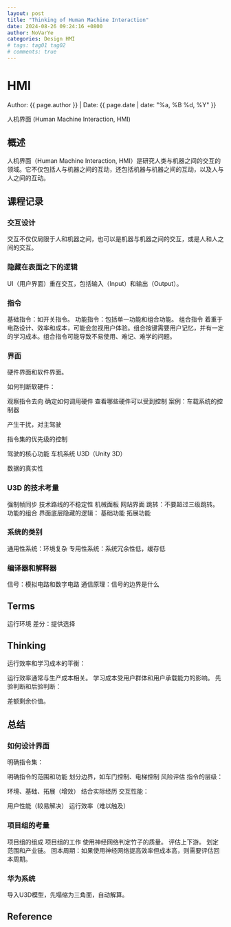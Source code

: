 ```yaml
---
layout: post
title: "Thinking of Human Machine Interaction"
date: 2024-08-26 09:24:16 +0800
author: NoVarYe
categories: Design HMI
# tags: tag01 tag02
# comments: true
---
```


# HMI

Author: {{ page.author }} | Date: {{ page.date |  date: "%a, %B  %d, %Y" }}

人机界面 (Human Machine Interaction, HMI)

## 概述

人机界面（Human Machine Interaction, HMI）是研究人类与机器之间的交互的领域。它不仅包括人与机器之间的互动，还包括机器与机器之间的互动，以及人与人之间的互动。

## 课程记录

### 交互设计

交互不仅仅局限于人和机器之间，也可以是机器与机器之间的交互，或是人和人之间的交互。

### 隐藏在表面之下的逻辑

UI（用户界面）重在交互，包括输入（Input）和输出（Output）。

### 指令

基础指令：如开关指令。
功能指令：包括单一功能和组合功能。
组合指令
着重于电路设计、效率和成本，可能会忽视用户体验。组合按键需要用户记忆，并有一定的学习成本。组合指令可能导致不易使用、难记、难学的问题。

### 界面

硬件界面和软件界面。

如何判断软硬件：

观察指令去向
确定如何调用硬件
查看哪些硬件可以受到控制
案例：车载系统的控制器

产生干扰，对主驾驶

指令集的优先级的控制

驾驶的核心功能
车机系统
U3D（Unity 3D）

数据的真实性



### U3D 的技术考量

强制帧同步
技术路线的不稳定性
机械面板
网站界面
跳转：不要超过三级跳转。
功能的组合
界面底层隐藏的逻辑：
基础功能
拓展功能

### 系统的类别

通用性系统：环境复杂
专用性系统：系统冗余性低，缓存低

### 编译器和解释器

信号：模拟电路和数字电路
通信原理：信号的边界是什么

## Terms

运行环境
差分：提供选择

## Thinking

运行效率和学习成本的平衡：

运行效率通常与生产成本相关。
学习成本受用户群体和用户承载能力的影响。
先验判断和后验判断：

差额剩余价值。

## 总结

### 如何设计界面
明确指令集：

明确指令的范围和功能
划分边界，如车门控制、电梯控制
风险评估
指令的层级：

环境、基础、拓展（增效）
结合实际经历
交互性能：

用户性能（较易解决）
运行效率（难以触及）

### 项目组的考量

项目组的组成
项目组的工作
使用神经网络判定竹子的质量。
评估上下游。
划定范围和产业链。
回本周期：如果使用神经网络提高效率但成本高，则需要评估回本周期。

### 华为系统

导入U3D模型，先塌缩为三角面，自动解算。

## Reference


